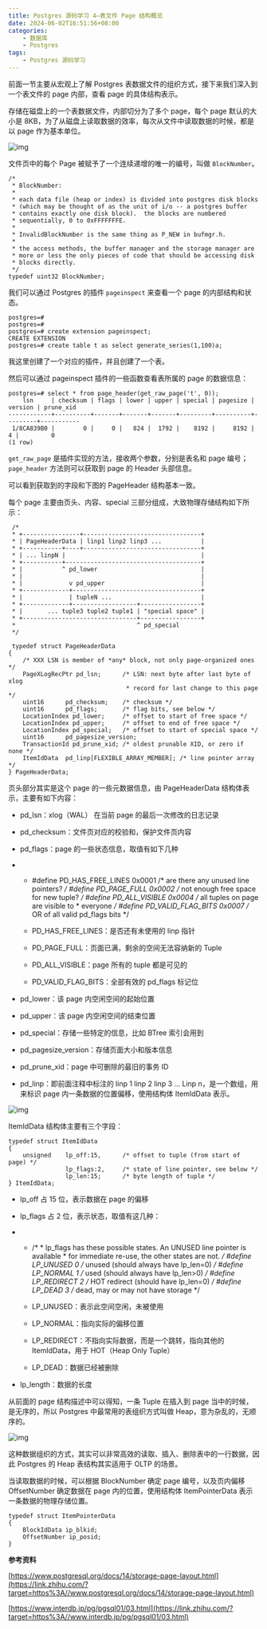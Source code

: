 ```yaml
---
title: Postgres 源码学习 4—表文件 Page 结构概览
date: 2024-06-02T16:51:56+08:00
categories:
    - 数据库
    - Postgres
tags:
    - Postgres 源码学习
---
```


前面一节主要从宏观上了解 Postgres 表数据文件的组织方式，接下来我们深入到一个表文件的 page 内部，查看 page 的具体结构表示。

存储在磁盘上的一个表数据文件，内部切分为了多个 page，每个 page 默认的大小是 8KB，为了从磁盘上读取数据的效率，每次从文件中读取数据的时候，都是以 page 作为基本单位。

![img](https://pic4.zhimg.com/80/v2-041c38c01b589c6b4850ce48468ababb_1440w.webp)



文件页中的每个 Page 被赋予了一个连续递增的唯一的编号，叫做 `BlockNumber`。

```text
/*
 * BlockNumber:
 *
 * each data file (heap or index) is divided into postgres disk blocks
 * (which may be thought of as the unit of i/o -- a postgres buffer
 * contains exactly one disk block).  the blocks are numbered
 * sequentially, 0 to 0xFFFFFFFE.
 *
 * InvalidBlockNumber is the same thing as P_NEW in bufmgr.h.
 *
 * the access methods, the buffer manager and the storage manager are
 * more or less the only pieces of code that should be accessing disk
 * blocks directly.
 */
typedef uint32 BlockNumber;
```

我们可以通过 Postgres 的插件 `pageinspect` 来查看一个 page 的内部结构和状态。

```text
postgres=#
postgres=#
postgres=# create extension pageinspect;
CREATE EXTENSION
postgres=# create table t as select generate_series(1,100)a;
```

我这里创建了一个对应的插件，并且创建了一个表。

然后可以通过 pageinspect 插件的一些函数查看表所属的 page 的数据信息：

```text
postgres=# select * from page_header(get_raw_page('t', 0));
    lsn     | checksum | flags | lower | upper | special | pagesize | version | prune_xid
------------+----------+-------+-------+-------+---------+----------+---------+-----------
 1/8CA839B0 |        0 |     0 |   824 |  1792 |    8192 |     8192 |       4 |         0
(1 row)
```

`get_raw_page` 是插件实现的方法，接收两个参数，分别是表名和 page 编号；`page_header` 方法则可以获取到 page 的 Header 头部信息。

可以看到获取到的字段和下图的 PageHeader 结构基本一致。

每个 page 主要由页头、内容、special 三部分组成，大致物理存储结构如下所示：

```text
 /*
 * +----------------+---------------------------------+
 * | PageHeaderData | linp1 linp2 linp3 ...           |
 * +-----------+----+---------------------------------+
 * | ... linpN |                                      |
 * +-----------+--------------------------------------+
 * |           ^ pd_lower                             |
 * |                                                  |
 * |             v pd_upper                           |
 * +-------------+------------------------------------+
 * |             | tupleN ...                         |
 * +-------------+------------------+-----------------+
 * |       ... tuple3 tuple2 tuple1 | "special space" |
 * +--------------------------------+-----------------+
 *                                  ^ pd_special
 */
 
 typedef struct PageHeaderData
{
    /* XXX LSN is member of *any* block, not only page-organized ones */
    PageXLogRecPtr pd_lsn;      /* LSN: next byte after last byte of xlog
                                 * record for last change to this page */
    uint16      pd_checksum;    /* checksum */
    uint16      pd_flags;       /* flag bits, see below */
    LocationIndex pd_lower;     /* offset to start of free space */
    LocationIndex pd_upper;     /* offset to end of free space */
    LocationIndex pd_special;   /* offset to start of special space */
    uint16      pd_pagesize_version;
    TransactionId pd_prune_xid; /* oldest prunable XID, or zero if none */
    ItemIdData  pd_linp[FLEXIBLE_ARRAY_MEMBER]; /* line pointer array */
} PageHeaderData;
```

页头部分其实是这个 page 的一些元数据信息，由 PageHeaderData 结构体表示，主要有如下内容：

- pd_lsn：xlog（WAL） 在当前 page 的最后一次修改的日志记录

- pd_checksum：文件页对应的校验和，保护文件页内容

- pd_flags：page 的一些状态信息，取值有如下几种

- - \#define PD_HAS_FREE_LINES 0x0001 /* are there any unused line pointers? */
    \#define PD_PAGE_FULL 0x0002 /* not enough free space for new tuple? */
    \#define PD_ALL_VISIBLE 0x0004 /* all tuples on page are visible to
    \* everyone */
    \#define PD_VALID_FLAG_BITS 0x0007 /* OR of all valid pd_flags bits */

    

  - PD_HAS_FREE_LINES：是否还有未使用的 linp 指针

  - PD_PAGE_FULL：页面已满，剩余的空间无法容纳新的 Tuple

  - PD_ALL_VISIBLE：page 所有的 tuple 都是可见的

  - PD_VALID_FLAG_BITS：全部有效的 pd_flags 标记位

- pd_lower：该 page 内空闲空间的起始位置

- pd_upper：该 page 内空闲空间的结束位置

- pd_special：存储一些特定的信息，比如 BTree 索引会用到

- pd_pagesize_version：存储页面大小和版本信息

- pd_prune_xid：page 中可删除的最旧的事务 ID

- pd_linp：即前面注释中标注的 linp 1 linp 2 linp 3 ... Linp n，是一个数组，用来标识 page 内一条数据的位置偏移，使用结构体 ItemIdData 表示。

![img](https://pic2.zhimg.com/80/v2-1662224a27d022145079090b33da4711_1440w.webp)

ItemIdData 结构体主要有三个字段：

```text
typedef struct ItemIdData
{
    unsigned    lp_off:15,      /* offset to tuple (from start of page) */
                lp_flags:2,     /* state of line pointer, see below */
                lp_len:15;      /* byte length of tuple */
} ItemIdData;
```

- lp_off 占 15 位，表示数据在 page 的偏移

- lp_flags 占 2 位，表示状态，取值有这几种：

- - /*
    \* lp_flags has these possible states. An UNUSED line pointer is available
    \* for immediate re-use, the other states are not.
    */
    \#define LP_UNUSED 0 /* unused (should always have lp_len=0) */
    \#define LP_NORMAL 1 /* used (should always have lp_len>0) */
    \#define LP_REDIRECT 2 /* HOT redirect (should have lp_len=0) */
    \#define LP_DEAD 3 /* dead, may or may not have storage */

    

  - LP_UNUSED：表示此空间空闲，未被使用

  - LP_NORMAL：指向实际的偏移位置

  - LP_REDIRECT：不指向实际数据，而是一个跳转，指向其他的 ItemIdData，用于 HOT（Heap Only Tuple）

  - LP_DEAD：数据已经被删除

- lp_length：数据的长度

从前面的 page 结构描述中可以得知，一条 Tuple 在插入到 page 当中的时候，是无序的，所以 Postgres 中最常用的表组织方式叫做 Heap，意为杂乱的，无顺序的。

![img](https://pic1.zhimg.com/80/v2-5be041fb3c47fd9d2a6238e50df08c78_1440w.webp)



这种数据组织的方式，其实可以非常高效的读取、插入、删除表中的一行数据，因此 Postgres 的 Heap 表结构其实适用于 OLTP 的场景。

当读取数据的时候，可以根据 BlockNumber 确定 page 编号，以及页内偏移 OffsetNumber 确定数据在 page 内的位置，使用结构体 ItemPointerData 表示一条数据的物理存储位置。

```text
typedef struct ItemPointerData
{
    BlockIdData ip_blkid;
    OffsetNumber ip_posid;
}
```

**参考资料**

[https://www.postgresql.org/docs/14/storage-page-layout.html](https://link.zhihu.com/?target=https%3A//www.postgresql.org/docs/14/storage-page-layout.html)

[https://www.interdb.jp/pg/pgsql01/03.html](https://link.zhihu.com/?target=https%3A//www.interdb.jp/pg/pgsql01/03.html)
